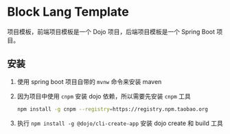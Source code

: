 # Block Lang Template

项目模板，前端项目模板是一个 Dojo 项目，后端项目模板是一个 Spring Boot 项目。

## 安装

1. 使用 spring boot 项目自带的 `mvnw` 命令来安装 maven
2. 因为项目中使用 `cnpm` 安装 dojo 依赖，所以需要先安装 `cnpm` 工具

   ```sh
   npm install -g cnpm --registry=https://registry.npm.taobao.org
   ```

3. 执行 `npm install -g @dojo/cli-create-app` 安装 dojo create 和 build 工具
